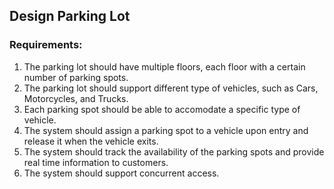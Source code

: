 ## **Design Parking Lot**

### **Requirements:**
1. The parking lot should have multiple floors, each floor with a certain number of parking spots.
2. The parking lot should support different type of vehicles, such as Cars, Motorcycles, and Trucks.
3. Each parking spot should be able to accomodate a specific type of vehicle.
4. The system should assign a parking spot to a vehicle upon entry and release it when the vehicle exits.
5. The system should track the availability of the parking spots and provide real time information to customers.
6. The system should support concurrent access.
